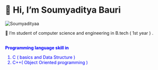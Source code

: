 <h1>👋 Hi, I’m Soumyaditya Bauri</h1>

<p> <img src="https://komarev.com/ghpvc/?username=Soumyadityaa&label=Profile%20views&color=0e75b6&style=flat" alt="Soumyadityaa" />
<br>
 <p>🔭 I’m student of computer science and engineering in B.tech ( 1st year ) .<br><br>
</p><p align="centre">
  <font color="0000FF"> 
   <b>Programming language skill in </b>
   <ol>
     <li>C ( basics and Data Structure ) </li><li>C++( Object Oriented  programming )</li></ol>
   </font>

  
<!---
Soumyadityaa/Soumyadityaa is a ✨ special ✨ repository because its `README.md` (this file) appears on your GitHub profile.
You can click the Preview link to take a look at your changes.
--->
